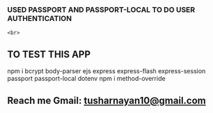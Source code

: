### USED PASSPORT AND PASSPORT-LOCAL TO DO USER AUTHENTICATION
    <br>
## TO TEST THIS APP 

npm i bcrypt body-parser ejs express express-flash express-session passport passport-local dotenv
npm i method-override 

## Reach me Gmail: tusharnayan10@gmail.com
